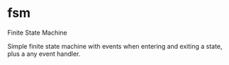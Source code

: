 # fsm
Finite State Machine

Simple finite state machine with events when entering and exiting a state, plus a any event handler.
